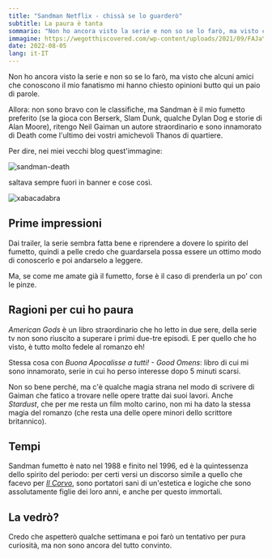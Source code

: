 ```yaml
---
title: "Sandman Netflix - chissà se lo guarderò"
subtitle: La paura è tanta
sommario: "Non ho ancora visto la serie e non so se lo farò, ma visto che alcuni amici che conoscono il mio fanatismo mi hanno chiesto opinioni butto qui un paio di parole."
immagine: https://wegotthiscovered.com/wp-content/uploads/2021/09/FAJaYOjUcA0T2dR.jpg
date: 2022-08-05
lang: it-IT
---
```


Non ho ancora visto la serie e non so se lo farò, ma visto che alcuni amici che conoscono il mio fanatismo mi hanno chiesto opinioni butto qui un paio di parole.

Allora: non sono bravo con le classifiche, ma Sandman è il mio fumetto preferito (se la gioca con Berserk, Slam Dunk, qualche Dylan Dog e storie di Alan Moore), ritengo Neil Gaiman un autore straordinario e sono innamorato di Death come l'ultimo dei vostri amichevoli Thanos di quartiere.

Per dire, nei miei vecchi blog quest'immagine: 

![sandman-death](https://i.pinimg.com/736x/78/36/63/7836635e7804415331c080c5c645ed4e.jpg)

saltava sempre fuori in banner e cose così.

![xabacadabra](https://4.bp.blogspot.com/-Iy1vUxXQciI/Vo7uLt8lMFI/AAAAAAAANpY/YnRVYdluou0/s1600-r/provalogo2.jpg)

## Prime impressioni

Dai trailer, la serie sembra fatta bene e riprendere a dovere lo spirito del fumetto, quindi a pelle credo che guardarsela possa essere un ottimo modo di conoscerlo e poi andarselo a leggere.

Ma, se come me amate già il fumetto, forse è il caso di prenderla un po' con le pinze.

## Ragioni per cui ho paura

_American Gods_ è un libro straordinario che ho letto in due sere, della serie tv non sono riuscito a superare i primi due-tre episodi. E per quello che ho visto, è tutto molto fedele al romanzo eh!

Stessa cosa con _Buona Apocalisse a tutti! - Good Omens_: libro di cui mi sono innamorato, serie in cui ho perso interesse dopo 5 minuti scarsi.

Non so bene perché, ma c'è qualche magia strana nel modo di scrivere di Gaiman che fatico a trovare nelle opere tratte dai suoi lavori. Anche _Stardust_, che per me resta un film molto carino, non mi ha dato la stessa magia del romanzo (che resta una delle opere minori dello scrittore britannico).

## Tempi

Sandman fumetto è nato nel 1988 e finito nel 1996, ed è la quintessenza dello spirito del periodo: per certi versi un discorso simile a quello che facevo per [_Il Corvo_](https://www.andreacorinti.com/posts/ita/il-corvo/), sono portatori sani di un'estetica e logiche che sono assolutamente figlie dei loro anni, e anche per questo immortali.

## La vedrò?

Credo che aspetterò qualche settimana e poi farò un tentativo per pura curiosità, ma non sono ancora del tutto convinto.